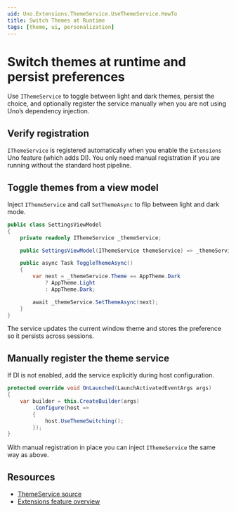 ```yaml
---
uid: Uno.Extensions.ThemeService.UseThemeService.HowTo
title: Switch Themes at Runtime
tags: [theme, ui, personalization]
---
```

# Switch themes at runtime and persist preferences

Use `IThemeService` to toggle between light and dark themes, persist the choice, and optionally register the service manually when you are not using Uno’s dependency injection.

## Verify registration

`IThemeService` is registered automatically when you enable the `Extensions` Uno feature (which adds DI). You only need manual registration if you are running without the standard host pipeline.

## Toggle themes from a view model

Inject `IThemeService` and call `SetThemeAsync` to flip between light and dark mode.

```csharp
public class SettingsViewModel
{
    private readonly IThemeService _themeService;

    public SettingsViewModel(IThemeService themeService) => _themeService = themeService;

    public async Task ToggleThemeAsync()
    {
        var next = _themeService.Theme == AppTheme.Dark
            ? AppTheme.Light
            : AppTheme.Dark;

        await _themeService.SetThemeAsync(next);
    }
}
```

The service updates the current window theme and stores the preference so it persists across sessions.

## Manually register the theme service

If DI is not enabled, add the service explicitly during host configuration.

```csharp
protected override void OnLaunched(LaunchActivatedEventArgs args)
{
    var builder = this.CreateBuilder(args)
        .Configure(host =>
        {
            host.UseThemeSwitching();
        });
}
```

With manual registration in place you can inject `IThemeService` the same way as above.

## Resources

- [ThemeService source](https://github.com/unoplatform/uno.extensions/blob/main/src/Uno.Extensions.Core.UI/Toolkit/ThemeService.cs)
- [Extensions feature overview](xref:Uno.Extensions.Overview)
